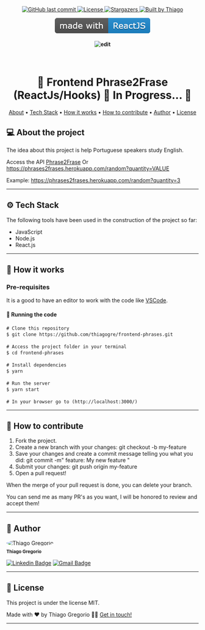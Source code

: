 <p align="center">
  <a href="https://github.com/thiagogre/frontend-phrases/commits/master">
    <img alt="GitHub last commit" src="https://img.shields.io/github/last-commit/thiagogre/frontend-phrases">
  </a>
    
   <a href="https://github.com/thiagogre/frontend-phrases/blob/master/LICENSE">  
    <img alt="License" src="https://img.shields.io/badge/license-MIT-brightgreen">
   </a>

   <a href="https://github.com/thiagogre/frontend-phrases/stargazers">
    <img alt="Stargazers" src="https://img.shields.io/github/stars/thiagogre/frontend-phrases?style=social">
  </a>

  <a href="https://www.linkedin.com/in/thiagogre/">
    <img alt="Built by Thiago" src="https://img.shields.io/badge/built%20by-Thiago%20Gregorio-%237519C1">
  </a>
</p>
<p align="center">
  <img align="center" alt="react" src=".github/badge-react.png" />
<p>

<h4 align="center">
	  <img alt="edit" title="#frontend-phrases" src=".github/frontend_phrases.gif">
</h4>
</br>
<h1 align="center">
	🚧 Frontend Phrase2Frase (ReactJs/Hooks) 🚧 In Progress... 🚀
</h1>

<p align="center">
 <a href="#-about-the-project">About</a> •
 <a href="#%EF%B8%8F-tech-stack">Tech Stack</a> • 
 <a href="#-how-it-works">How it works</a> • 
 <a href="#-how-to-contribute">How to contribute</a> • 
 <a href="#-author">Author</a> • 
 <a href="#user-content--license">License</a>
</p>


## 💻 About the project

The idea about this project is help Portuguese speakers study English.

Access the API [Phrase2Frase](https://phrases2frases.herokuapp.com/random)
Or https://phrases2frases.herokuapp.com/random?quantity=VALUE

Example: https://phrases2frases.herokuapp.com/random?quantity=3

---

## ⚙️ Tech Stack

The following tools have been used in the construction of the project so far:

- JavaScript
- Node.js
- React.js

---

## 🚀 How it works

### Pre-requisites

It is a good to have an editor to work with the code like [VSCode](https://code.visualstudio.com/).


#### 🧭 Running the code

```
# Clone this repository
$ git clone https://github.com/thiagogre/frontend-phrases.git

# Access the project folder in your terminal
$ cd frontend-phrases

# Install dependencies
$ yarn

# Run the server
$ yarn start

# In your browser go to (http://localhost:3000/)

```
---

## 💪 How to contribute

1. Fork the project.
2. Create a new branch with your changes: git checkout -b my-feature
3. Save your changes and create a commit message telling you what you did: git commit -m" feature: My new feature "
4. Submit your changes: git push origin my-feature
5. Open a pull request!

When the merge of your pull request is done, you can delete your branch.

You can send me as many PR's as you want, I will be honored to review and accept them!

---

## 🦸 Author


 <img style="border-radius: 50%;" src="https://avatars0.githubusercontent.com/u/66977846?s=400&u=bf215d9d41feee6c46c7edb210c8e2b26e9659a0&v=4" width="100px;" alt="Thiago Gregorio"/>
 <br />
 <sub><b>Thiago Gregorio</b></sub>
 <br />

[![Linkedin Badge](https://img.shields.io/badge/-Thiago-blue?style=flat-square&logo=Linkedin&logoColor=white&link=https://www.linkedin.com/in/thiagogre)](https://www.linkedin.com/in/thiagogre/) 
[![Gmail Badge](https://img.shields.io/badge/-thiagoluiz_16@hotmail.com-c14438?style=flat-square&logo=Gmail&logoColor=white&link=mailto:thiagoluiz_16@hotmail.com)](mailto:thiagoluiz_16@hotmail.com)

---

## 📝 License

This project is under the license MIT.

Made with ❤️ by Thiago Gregorio 👋🏽 [Get in touch!](https://www.linkedin.com/in/thiagogre)

---
